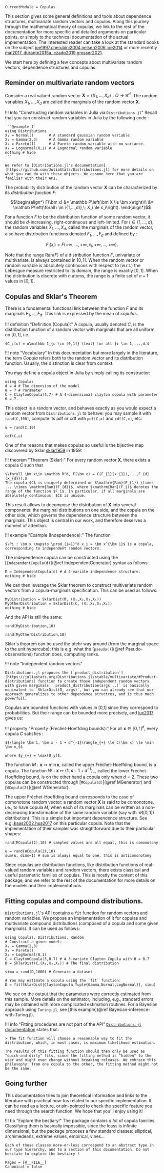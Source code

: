 ```@meta
CurrentModule = Copulas
```

This section gives some general definitions and tools about dependence structures, multivariate random vectors and copulas. Along this journey through the mathematical theory of copulas, we link to the rest of the documentation for more specific and detailed arguments on particular points, or simply to the technical documentation of the actual implementation. 
The interested reader can take a look at the standard books on the subject [joe1997,cherubini2004,nelsen2006,joe2014](@cite) or more recently [mai2017, durante2015a, czado2019,grosser2021](@cite). 

We start here by defining a few concepts about multivariate random vectors, dependence structures and copulas.

## Reminder on multivariate random vectors


Consider a real valued random vector $\bm X = \left(X_1,...,X_d\right): \Omega \to \mathbb R^d$. The random variables $X_1,...,X_d$ are called the marginals of the random vector $\bm X$. 

!!! info "Constructing random variables in Julia via `Distributions.jl`"
    Recall that you can construct random variables in Julia by the following code : 

    ```@example 1
    using Distributions
    X₁ = Normal()       # A standard gaussian random variable
    X₂ = Gamma(2,3)     # A Gamma random variable
    X₃ = Pareto(1)      # A Pareto random variable with no variance.
    X₄ = LogNormal(0,1) # A Lognormal random variable 
    nothing # hide
    ```
    
    We refer to [Distributions.jl's documentation](https://github.com/JuliaStats/Distributions.jl) for more details on what you can do with these objects. We assume here that you are familiar with their API.


The probability distribution of the random vector $\bm X$ can be characterized by its *distribution function* $F$: 
```math
\begin{align*}
  F(\bm x) &= \mathbb P\left(\bm X \le \bm x\right)\\
  &= \mathbb P\left(\forall i \in \{1,...,d\},\; X_i \le x_i\right).
\end{align*}
```
For a function $F$ to be the distribution function of some random vector, it should be $d$-increasing, right-continuous and left-limited. 
For $i \in \{1,...,d\}$, the random variables $X_1,...,X_d$, called the marginals of the random vector, also have distribution functions denoted $F_1,...,F_d$ and defined by : 
```math
F_i(x_i) = F(+\infty,...,+\infty,x_i,+\infty,...,+\infty).
```

Note that the range $\mathrm{Ran}(F)$ of a distribution function $F$, univariate or multivariate, is always contained in $[0,1]$. When the random vector or random variable is absolutely continuous with respect to (w.r.t.) the Lebesgue measure restricted to its domain, the range is exactly $[0,1]$. When the distribution is discrete with $n$ atoms, the range is a finite set of $n+1$ values in $[0,1]$.

## Copulas and Sklar's Theorem

There is a fundamental functional link between the function $F$ and its marginals $F_1,...,F_d$. This link is expressed by the mean of *copulas*. 

!!! definition "Definition (Copula):" 
    A copula, usually denoted $C$, is the distribution function of a random vector with marginals that are all uniform on $[0,1]$, i.e.
    
    $C_i(u) = u\mathbb 1_{u \in [0,1]} \text{ for all }i \in 1,...,d.$


!!! note "Vocabulary"
    In this documentation but more largely in the literature, the term *Copula* refers both to the random vector and its distribution function. Usually, the distinction is clear from context. 

You may define a copula object in Julia by simply calling its constructor: 

```@example 1
using Copulas
d = 4 # The dimension of the model
θ = 7 # Parameter
C = ClaytonCopula(4,7) # A 4-dimensional clayton copula with parameter θ = 7.
```

This object is a random vector, and behaves exactly as you would expect a random vector from `Distributions.jl` to behave: you may sample it with `rand(C,100)`, compute its pdf or cdf with `pdf(C,x)` and `cdf(C,x)`, etc:

```@example 1
u = rand(C,10)
```
```@example 1
cdf(C,u)
```

One of the reasons that makes copulas so useful is the bijective map discovered by Sklar [sklar1959](@cite) in 1959:

!!! theorem "Theorem (Sklar):"
    For every random vector $\bm X$, there exists a copula $C$ such that 

    $\forall \bm x\in \mathbb R^d, F(\bm x) = C(F_{1}(x_{1}),...,F_{d}(x_{d})).$
    The copula $C$ is uniquely determined on $\mathrm{Ran}(F_{1}) \times ... \times \mathrm{Ran}(F_{d})$, where $\mathrm{Ran}(F_i)$ denotes the range of the function $F_i$. In particular, if all marginals are absolutely continuous, $C$ is unique.


This result allows to decompose the distribution of $\bm X$ into several components: the marginal distributions on one side, and the copula on the other side, which governs the dependence structure between the marginals. This object is central in our work, and therefore deserves a moment of attention. 

!!! example "Example (Independence):"
    The function 

    $\Pi : \bm x \mapsto \prod_{i=1}^d x_i = \bm x^{\bm 1}$ is a copula, corresponding to independent random vectors.

The independence copula can be constructed using the [`IndependentCopula(d)`](@ref IndependentGenerator) syntax as follows: 

```@example 1
Π = IndependentCopula(d) # A 4-variate independence structure.
nothing # hide
```

We can then leverage the Sklar theorem to construct multivariate random vectors from a copula-marginals specification. This can be used as follows: 

```@example 1
MyDistribution = SklarDist(Π, (X₁,X₂,X₃,X₄))
MyOtherDistribution = SklarDist(C, (X₁,X₂,X₃,X₄))
nothing # hide
```

And the API is still the same: 
```@example 1
rand(MyDistribution,10)
```
```@example 1
rand(MyOtherDistribution,10)
```

Sklar's theorem can be used the otehr way around (from the marginal space to the unit hypercube): this is e.g. what the [`pseudo()`](@ref Pseudo-observations) function does, computing ranks.

!!! note "Independent random vectors"

    Distributions.jl proposes the [`product_distribution`](https://juliastats.org/Distributions.jl/stable/multivariate/#Product-distributions) function to create those independent random vectors with given marginals. `product_distribution(args...)` is basically equivalent to `SklarDist(Π, args)`, but you can already see that our approach generalizes to other dependence structres, and is thus much powerfull. 

Copulas are bounded functions with values in [0,1] since they correspond to probabilities. But their range can be bounded more precisely, and [lux2017](@cite) gives us:

!!! property "Property (Fréchet-Hoeffding bounds):" 
    For all $\bm x \in [0,1]^d$, every copula $C$ satisfies : 

    $$\langle \bm 1, \bm x - 1 + d^{-1}\rangle_{+} \le C(\bm x) \le \min \bm x,$$
    
    where $y_{+} = \max(0,y)$.

The function $M : \bm x \mapsto \min\bm x$, called the upper Fréchet-Hoeffding bound, is a copula. The function $W : \bm x \mapsto \langle \bm 1, \bm x - 1 + d^{-1}\rangle_{+}$, called the lower Fréchet-Hoeffding bound, is on the other hand a copula only when $d=2$. 
These two copulas can be constructed through [`MCopula(d)`](@ref MGenerator) and [`WCopula(2)`](@ref WGenerator). 

The upper Fréchet-Hoeffding bound corresponds to the case of comonotone random vector: a random vector $\bm X$ is said to be comonotone, i.e., to have copula $M$, when each of its marginals can be written as a non-decreasing transformation of the same random variable (say with $\mathcal U\left([0,1]\right)$ distribution). This is a simple but important dependence structure. See e.g.,[kaas2002,hua2017](@cite) on this particular copula. Note that the implementation of their sampler was straightforward due to their particular shapes:

```@example 1
rand(MCopula(2),10) # sampled values are all equal, this is comonotony
```
```@example 1
u = rand(WCopula(2),10)
sum(u, dims=1) # sum is always equal to one, this is anticomonotony
```

Since copulas are distribution functions, like distribution functions of real-valued random variables and random vectors, there exists classical and useful parametric families of copulas. This is mostly the content of this package, and we refer to the rest of the documentation for more details on the models and their implementations. 

## Fitting copulas and compound distributions.

`Distributions.jl`'s API contains a `fit` function for random vectors and random variables. We propose an implementation of it for copulas and multivariate compound distributions (composed of a copula and some given marginals). It can be used as follows: 

```@example 2
using Copulas, Distributions, Random
# Construct a given model:
X₁ = Gamma(2,3)
X₂ = Pareto()
X₃ = LogNormal(0,1)
C = ClaytonCopula(3,0.7) # A 3-variate Clayton Copula with θ = 0.7
D = SklarDist(C,(X₁,X₂,X₃)) # The final distribution

simu = rand(D,1000) # Generate a dataset

# You may estimate a copula using the `fit` function:
D̂ = fit(SklarDist{ClaytonCopula,Tuple{Gamma,Normal,LogNormal}}, simu)
```

We see on the output that the parameters were correctly estimated from this sample. More details on the estimator, including, e.g., standard errors, may be obtained with more complicated estimation routines. For a Bayesian approach using  `Turing.jl`, see [this example](@ref Bayesian-inference-with-Turing.jl).

!!! info "Fitting procedures are not part of the API"
    [`Distributions.jl` documentation](https://juliastats.org/Distributions.jl/stable/fit/#Distribution-Fitting) states that: 

    > The fit function will choose a reasonable way to fit the distribution, which, in most cases, is maximum likelihood estimation.

    The results of this fitting function should then only be used as "quick-and-dirty" fits, since the fitting method is "hidden" to the user and might even change without breaking releases. We embrace this philosophy: from one copula to the other, the fitting method might not be the same. 

## Going further

This documentation tries to join theoretical information and links to the literature with practical how-tos related to our specific implementation. It can be read as a lecture, or pin-pointed to check the specific feature you need through the search function. We hope that you'll enjoy using it!

!!! tip "Explore the bestiary!"
    The package contains *a lot* of copula families. Classifying them is basically impossible, since the lcass is infinite dimensional, but the package proposes a few standard classes: elliptical, archimedeans, extreme values, empirical, vines...
    
    Each of these classes more-or-less correspond to an abstract type in our type hierarchy, and to a section of this documentation. Do not hesitate to explore the bestiary !


```@bibliography
Pages = [@__FILE__]
Canonical = false
```
